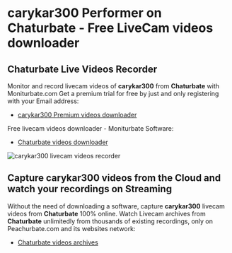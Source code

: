 # carykar300 Performer on Chaturbate - Free LiveCam videos downloader

## Chaturbate Live Videos Recorder

Monitor and record livecam videos of **carykar300** from **Chaturbate** with Moniturbate.com
Get a premium trial for free by just and only registering with your Email address:
* [carykar300 Premium videos downloader](https://moniturbate.com/request-demo-licence-key.html)

Free livecam videos downloader - Moniturbate Software:
* [Chaturbate videos downloader](https://moniturbate.com/moniturbate-download-software.html)

![carykar300 livecam videos recorder](https://peachurnet.com/templates/moniturbate-software.png)


## Capture carykar300 videos from the Cloud and watch your recordings on Streaming

Without the need of downloading a software, capture **carykar300** livecam videos from **Chaturbate** 100% online.
Watch Livecam archives from **Chaturbate** unlimitedly from thousands of existing recordings, only on Peachurbate.com and its websites network:
* [Chaturbate videos archives](https://peachurnet.com/)
